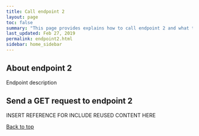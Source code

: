 ```yaml
---
title: Call endpoint 2
layout: page
toc: false
summary: "This page provides explains how to call endpoint 2 and what to expect in the response.  This is an experiment to test publishing tools. The content is placeholder text."
last_updated: Feb 27, 2019
permalink: endpoint2.html
sidebar: home_sidebar
---
```


## About endpoint 2

Endpoint description

## Send a GET request to endpoint 2

INSERT REFERENCE FOR INCLUDE REUSED CONTENT HERE

[Back to top](#about)
